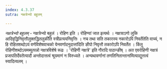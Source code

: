 ```yaml
---
index: 4.3.37
sutra: नक्षत्रेभ्यो बहुलम्

---
```

_नक्षत्रेभ्यो बहुलम्_ - नक्षत्रेभ्यो बहुलं । रोहिण इति । रोहिण्यां जात इत्यर्थः । नक्षत्राऽणो लुकि आदिवृद्धिनिवृत्तौलुक्तद्धितलुकी॑ति स्त्रीप्रत्ययनिवृत्तिः । नच तथा सति तकारस्य नकारोऽपि निवर्तेतेति वाच्यं, न हि रोहितशब्दोऽयं वर्णविशेषवाचको येनवर्णादनुदात्ता॑दिति ङीपो निवृत्तौ तकारोऽपि निवर्तेत । किंतु रोहिणीशब्दोऽयमब्युत्पन्नो नक्षत्रविशेषे रूढः । 'रोहिणी नक्षत्रे' इति गौरादि पाठान्ङीष् । अत एवरोहिणी नक्षत्रं प्रजापतिर्देवते॑त्यादौ अन्तोदात्तत्वं श्रूयमाणं न विरुध्यते । अन्यथावर्णानां तणतिनितान्ताना॑मित्याद्युत्तत्वं स्यादित्यलम् ।